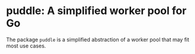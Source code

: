 # puddle: A simplified worker pool for Go

 <!-- toc -->
 <!-- /toc -->

The package `puddle` is a simplified abstraction of a worker pool that may fit most use cases.
